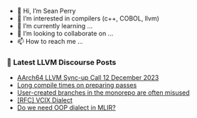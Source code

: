 - 👋 Hi, I’m Sean Perry
- 👀 I’m interested in compilers (c++, COBOL, llvm)
- 🌱 I’m currently learning ...
- 💞️ I’m looking to collaborate on ...
- 📫 How to reach me ...

<!---
s66perry/s66perry is a ✨ special ✨ repository because its `README.md` (this file) appears on your GitHub profile.
You can click the Preview link to take a look at your changes.
--->
### 📕 Latest LLVM Discourse Posts

<!-- DISCOURSE-LLVM:START -->
- [AArch64 LLVM Sync-up Call 12 December 2023](https://discourse.llvm.org/t/aarch64-llvm-sync-up-call-12-december-2023/75548#post_1)
- [Long compile times on preparing passes](https://discourse.llvm.org/t/long-compile-times-on-preparing-passes/75547#post_1)
- [User-created branches in the monorepo are often misused](https://discourse.llvm.org/t/user-created-branches-in-the-monorepo-are-often-misused/75544#post_5)
- [[RFC] VCIX Dialect](https://discourse.llvm.org/t/rfc-vcix-dialect/75498#post_5)
- [Do we need OOP dialect in MLIR?](https://discourse.llvm.org/t/do-we-need-oop-dialect-in-mlir/75542#post_2)
<!-- DISCOURSE-LLVM:END -->
